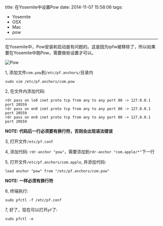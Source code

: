 title: 在Yosemite中设置Pow
date: 2014-11-07 15:58:06
tags:
- Yosemite
- OSX
- Mac
- pow
---

在Yosemite中，Pow安装和启动是有问题的。这是因为ipfw被移除了，所以如果要在Yosemite中跑Pow，需要做些设置才可以。

![Pow](http://duart.qiniudn.com/blog/imgpow_logo.png)

<!-- more -->

1, 添加文件`com.pow`到`/etc/pf.anchors/`目录内

`sudo vim /etc/pf.anchors/com.pow`

2, 在文件内添加代码:

```
rdr pass on lo0 inet proto tcp from any to any port 80 -> 127.0.0.1 port 20559
rdr pass on en0 inet proto tcp from any to any port 80 -> 127.0.0.1 port 20559
rdr pass on en9 inet proto tcp from any to any port 80 -> 127.0.0.1 port 20559

```

**NOTE: 代码后一行必须要有换行符，否则会出现语法错误**

3, 打开文件`/etc/pf.conf`

4, 添加代码: `rdr-anchor "pow"`，需要添加到`rdr-anchor "com.apple/*"`下一行

5, 打开文件`/etc/pf.anchors/com.apple`, 并添加代码:

```
load anchor "pow" from "/etc/pf.anchors/com.pow"

```

**NOTE: 一样必须有换行符**

6, 终端执行:

`sudo pfctl -f /etc/pf.conf`

7, 好了，现在可以打开`pf`了:

`sudo pfctl -e`
